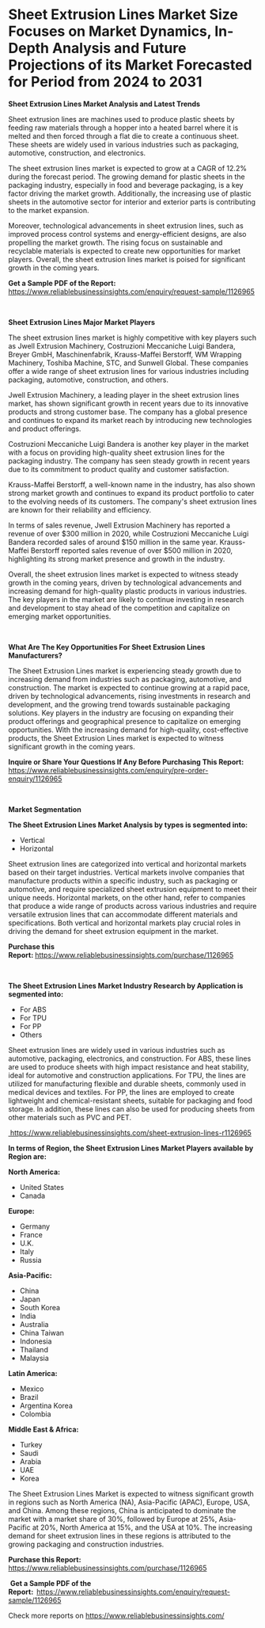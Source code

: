 <p><h1>Sheet Extrusion Lines Market Size Focuses on Market Dynamics, In-Depth Analysis and Future Projections of its Market Forecasted for Period from 2024 to 2031</h1></p><p><strong>Sheet Extrusion Lines Market Analysis and Latest Trends</strong></p>
<p><p>Sheet extrusion lines are machines used to produce plastic sheets by feeding raw materials through a hopper into a heated barrel where it is melted and then forced through a flat die to create a continuous sheet. These sheets are widely used in various industries such as packaging, automotive, construction, and electronics.</p><p>The sheet extrusion lines market is expected to grow at a CAGR of 12.2% during the forecast period. The growing demand for plastic sheets in the packaging industry, especially in food and beverage packaging, is a key factor driving the market growth. Additionally, the increasing use of plastic sheets in the automotive sector for interior and exterior parts is contributing to the market expansion.</p><p>Moreover, technological advancements in sheet extrusion lines, such as improved process control systems and energy-efficient designs, are also propelling the market growth. The rising focus on sustainable and recyclable materials is expected to create new opportunities for market players. Overall, the sheet extrusion lines market is poised for significant growth in the coming years.</p></p>
<p><strong>Get a Sample PDF of the Report:&nbsp;</strong> <a href="https://www.reliablebusinessinsights.com/enquiry/request-sample/1126965">https://www.reliablebusinessinsights.com/enquiry/request-sample/1126965</a></p>
<p>&nbsp;</p>
<p><strong>Sheet Extrusion Lines Major Market Players</strong></p>
<p><p>The sheet extrusion lines market is highly competitive with key players such as Jwell Extrusion Machinery, Costruzioni Meccaniche Luigi Bandera, Breyer GmbH, Maschinenfabrik, Krauss-Maffei Berstorff, WM Wrapping Machinery, Toshiba Machine, STC, and Sunwell Global. These companies offer a wide range of sheet extrusion lines for various industries including packaging, automotive, construction, and others.</p><p>Jwell Extrusion Machinery, a leading player in the sheet extrusion lines market, has shown significant growth in recent years due to its innovative products and strong customer base. The company has a global presence and continues to expand its market reach by introducing new technologies and product offerings.</p><p>Costruzioni Meccaniche Luigi Bandera is another key player in the market with a focus on providing high-quality sheet extrusion lines for the packaging industry. The company has seen steady growth in recent years due to its commitment to product quality and customer satisfaction.</p><p>Krauss-Maffei Berstorff, a well-known name in the industry, has also shown strong market growth and continues to expand its product portfolio to cater to the evolving needs of its customers. The company's sheet extrusion lines are known for their reliability and efficiency.</p><p>In terms of sales revenue, Jwell Extrusion Machinery has reported a revenue of over $300 million in 2020, while Costruzioni Meccaniche Luigi Bandera recorded sales of around $150 million in the same year. Krauss-Maffei Berstorff reported sales revenue of over $500 million in 2020, highlighting its strong market presence and growth in the industry.</p><p>Overall, the sheet extrusion lines market is expected to witness steady growth in the coming years, driven by technological advancements and increasing demand for high-quality plastic products in various industries. The key players in the market are likely to continue investing in research and development to stay ahead of the competition and capitalize on emerging market opportunities.</p></p>
<p>&nbsp;</p>
<p><strong>What Are The Key Opportunities For Sheet Extrusion Lines Manufacturers?</strong></p>
<p><p>The Sheet Extrusion Lines market is experiencing steady growth due to increasing demand from industries such as packaging, automotive, and construction. The market is expected to continue growing at a rapid pace, driven by technological advancements, rising investments in research and development, and the growing trend towards sustainable packaging solutions. Key players in the industry are focusing on expanding their product offerings and geographical presence to capitalize on emerging opportunities. With the increasing demand for high-quality, cost-effective products, the Sheet Extrusion Lines market is expected to witness significant growth in the coming years.</p></p>
<p><strong>Inquire or Share Your Questions If Any Before Purchasing This Report:</strong> <a href="https://www.reliablebusinessinsights.com/enquiry/pre-order-enquiry/1126965">https://www.reliablebusinessinsights.com/enquiry/pre-order-enquiry/1126965</a></p>
<p>&nbsp;</p>
<p><strong>Market Segmentation</strong></p>
<p><strong>The Sheet Extrusion Lines Market Analysis by types is segmented into:</strong></p>
<p><ul><li>Vertical</li><li>Horizontal</li></ul></p>
<p><p>Sheet extrusion lines are categorized into vertical and horizontal markets based on their target industries. Vertical markets involve companies that manufacture products within a specific industry, such as packaging or automotive, and require specialized sheet extrusion equipment to meet their unique needs. Horizontal markets, on the other hand, refer to companies that produce a wide range of products across various industries and require versatile extrusion lines that can accommodate different materials and specifications. Both vertical and horizontal markets play crucial roles in driving the demand for sheet extrusion equipment in the market.</p></p>
<p><strong>Purchase this Report:&nbsp;</strong><a href="https://www.reliablebusinessinsights.com/purchase/1126965">https://www.reliablebusinessinsights.com/purchase/1126965</a></p>
<p>&nbsp;</p>
<p><strong>The Sheet Extrusion Lines Market Industry Research by Application is segmented into:</strong></p>
<p><ul><li>For ABS</li><li>For TPU</li><li>For PP</li><li>Others</li></ul></p>
<p><p>Sheet extrusion lines are widely used in various industries such as automotive, packaging, electronics, and construction. For ABS, these lines are used to produce sheets with high impact resistance and heat stability, ideal for automotive and construction applications. For TPU, the lines are utilized for manufacturing flexible and durable sheets, commonly used in medical devices and textiles. For PP, the lines are employed to create lightweight and chemical-resistant sheets, suitable for packaging and food storage. In addition, these lines can also be used for producing sheets from other materials such as PVC and PET.</p></p>
<p><a href="https://www.reliablebusinessinsights.com/sheet-extrusion-lines-r1126965">&nbsp;https://www.reliablebusinessinsights.com/sheet-extrusion-lines-r1126965</a></p>
<p><strong>In terms of Region, the Sheet Extrusion Lines Market Players available by Region are:</strong></p>
<p>
    <p> <strong> North America: </strong>
        <ul>
            <li>United States</li>
            <li>Canada</li>
        </ul>
        </p> 
    <p> <strong> Europe: </strong>
        <ul>
            <li>Germany</li>
            <li>France</li>
            <li>U.K.</li>
            <li>Italy</li>
            <li>Russia</li>
        </ul>
        </p> 
    <p> <strong> Asia-Pacific: </strong>
        <ul>
            <li>China</li>
            <li>Japan</li>
            <li>South Korea</li>
            <li>India</li>
            <li>Australia</li>
            <li>China Taiwan</li>
            <li>Indonesia</li>
            <li>Thailand</li>
            <li>Malaysia</li>
        </ul>
        </p> 
    <p> <strong> Latin America: </strong>
        <ul>
            <li>Mexico</li>
            <li>Brazil</li>
            <li>Argentina Korea</li>
            <li>Colombia</li>
        </ul>
        </p> 
    <p> <strong> Middle East & Africa: </strong>
        <ul>
            <li>Turkey</li>
            <li>Saudi</li>
            <li>Arabia</li>
            <li>UAE</li>
            <li>Korea</li>
        </ul>
    </p>
    </p>
<p><p>The Sheet Extrusion Lines Market is expected to witness significant growth in regions such as North America (NA), Asia-Pacific (APAC), Europe, USA, and China. Among these regions, China is anticipated to dominate the market with a market share of 30%, followed by Europe at 25%, Asia-Pacific at 20%, North America at 15%, and the USA at 10%. The increasing demand for sheet extrusion lines in these regions is attributed to the growing packaging and construction industries.</p></p>
<p><strong>Purchase this Report: </strong><a href="https://www.reliablebusinessinsights.com/purchase/1126965">https://www.reliablebusinessinsights.com/purchase/1126965</a></p>
<p>&nbsp;<strong>Get a Sample PDF of the Report:&nbsp;&nbsp;</strong><a href="https://www.reliablebusinessinsights.com/enquiry/request-sample/1126965">https://www.reliablebusinessinsights.com/enquiry/request-sample/1126965</a></p>
<p><strong></strong></p>
<p>Check more reports on <a href="https://www.reliablebusinessinsights.com/">https://www.reliablebusinessinsights.com/</a></p>